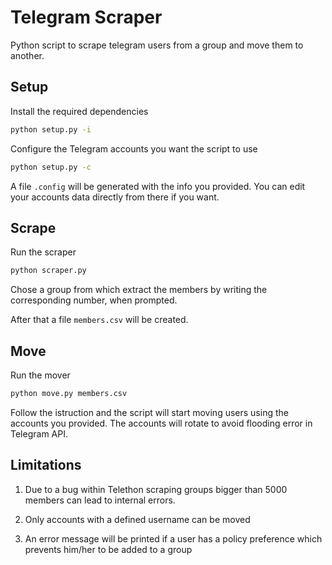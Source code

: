 # Telegram Scraper

Python script to scrape telegram users from a group and move them to another.

## Setup

Install the required dependencies

```bash
python setup.py -i
```

Configure the Telegram accounts you want the script to use

```bash
python setup.py -c
```

A file `.config` will be generated with the info you provided.
You can edit your accounts data directly from there if you want.

## Scrape

Run the scraper

```bash
python scraper.py
```

Chose a group from which extract the members by writing the corresponding number, when prompted.

After that a file `members.csv` will be created.

## Move

Run the mover

```bash
python move.py members.csv
```

Follow the istruction and the script will start moving users using the accounts you provided.
The accounts will rotate to avoid flooding error in Telegram API.

## Limitations

1. Due to a bug within Telethon scraping groups bigger than 5000 members can
lead to internal errors.

2. Only accounts with a defined username can be moved

3. An error message will be printed if a user has a policy preference which prevents him/her to be added to 
a group